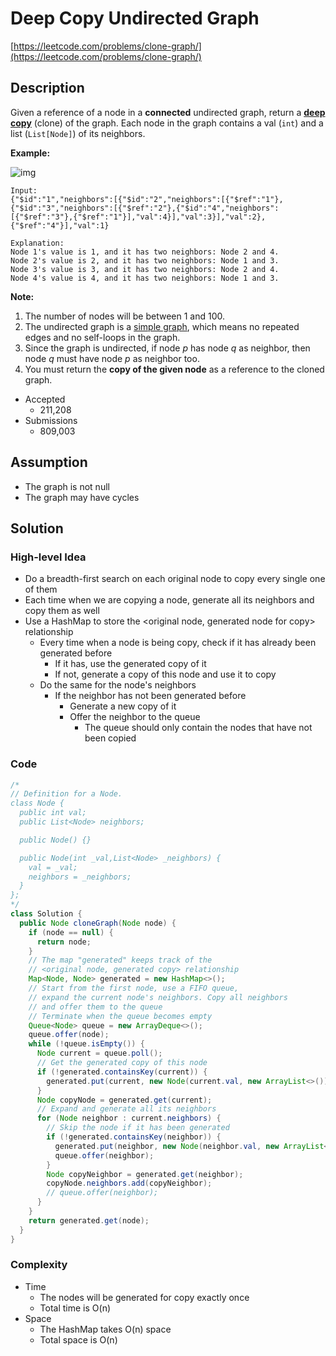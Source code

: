 # Deep Copy Undirected Graph

[https://leetcode.com/problems/clone-graph/](https://leetcode.com/problems/clone-graph/)

## Description

Given a reference of a node in a **connected** undirected graph, return a [**deep copy**](https://en.wikipedia.org/wiki/Object_copying#Deep_copy) (clone) of the graph. Each node in the graph contains a val (`int`) and a list (`List[Node]`) of its neighbors.

 

**Example:**

![img](https://assets.leetcode.com/uploads/2019/02/19/113_sample.png)

```
Input:
{"$id":"1","neighbors":[{"$id":"2","neighbors":[{"$ref":"1"},{"$id":"3","neighbors":[{"$ref":"2"},{"$id":"4","neighbors":[{"$ref":"3"},{"$ref":"1"}],"val":4}],"val":3}],"val":2},{"$ref":"4"}],"val":1}

Explanation:
Node 1's value is 1, and it has two neighbors: Node 2 and 4.
Node 2's value is 2, and it has two neighbors: Node 1 and 3.
Node 3's value is 3, and it has two neighbors: Node 2 and 4.
Node 4's value is 4, and it has two neighbors: Node 1 and 3.
```

 

**Note:**

1. The number of nodes will be between 1 and 100.
2. The undirected graph is a [simple graph](https://en.wikipedia.org/wiki/Graph_(discrete_mathematics)#Simple_graph), which means no repeated edges and no self-loops in the graph.
3. Since the graph is undirected, if node *p* has node *q* as neighbor, then node *q* must have node *p* as neighbor too.
4. You must return the **copy of the given node** as a reference to the cloned graph.

- Accepted
  - 211,208
- Submissions
  - 809,003

## Assumption

- The graph is not null
- The graph may have cycles

## Solution

### High-level Idea

- Do a breadth-first search on each original node to copy every single one of them
- Each time when we are copying a node, generate all its neighbors and copy them as well
- Use a HashMap to store the <original node, generated node for copy> relationship
  - Every time when a node is being copy, check if it has already been generated before
    - If it has, use the generated copy of it
    - If not, generate a copy of this node and use it to copy
  - Do the same for the node's neighbors
    - If the neighbor has not been generated before
      - Generate a new copy of it
      - Offer the neighbor to the queue
        - The queue should only contain the nodes that have not been copied

### Code

```java
/*
// Definition for a Node.
class Node {
  public int val;
  public List<Node> neighbors;

  public Node() {}

  public Node(int _val,List<Node> _neighbors) {
    val = _val;
    neighbors = _neighbors;
  }
};
*/
class Solution {
  public Node cloneGraph(Node node) {
    if (node == null) {
      return node;
    }
    // The map "generated" keeps track of the 
    // <original node, generated copy> relationship
    Map<Node, Node> generated = new HashMap<>();
    // Start from the first node, use a FIFO queue,
    // expand the current node's neighbors. Copy all neighbors
    // and offer them to the queue
    // Terminate when the queue becomes empty
    Queue<Node> queue = new ArrayDeque<>();
    queue.offer(node);
    while (!queue.isEmpty()) {
      Node current = queue.poll();
      // Get the generated copy of this node
      if (!generated.containsKey(current)) {
        generated.put(current, new Node(current.val, new ArrayList<>()));
      }
      Node copyNode = generated.get(current);
      // Expand and generate all its neighbors
      for (Node neighbor : current.neighbors) {
        // Skip the node if it has been generated
        if (!generated.containsKey(neighbor)) {
          generated.put(neighbor, new Node(neighbor.val, new ArrayList<>()));
          queue.offer(neighbor);
        }
        Node copyNeighbor = generated.get(neighbor);
        copyNode.neighbors.add(copyNeighbor);
        // queue.offer(neighbor);
      }
    }
    return generated.get(node);
  }
}
```

### Complexity

- Time
  - The nodes will be generated for copy exactly once
  - Total time is O(n)
- Space
  - The HashMap takes O(n) space
  - Total space is O(n)

